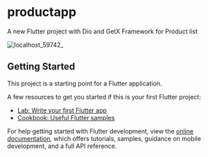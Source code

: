 # productapp

A new Flutter project with Dio and GetX Framework for Product list

![localhost_59742_](https://github.com/AndroidManikandan5689/mvvm_getx_productlist_flutter/assets/16814209/08dc8bad-d7aa-49ed-9c4b-90db476dfdf0)



## Getting Started

This project is a starting point for a Flutter application.

A few resources to get you started if this is your first Flutter project:

- [Lab: Write your first Flutter app](https://docs.flutter.dev/get-started/codelab)
- [Cookbook: Useful Flutter samples](https://docs.flutter.dev/cookbook)

For help getting started with Flutter development, view the
[online documentation](https://docs.flutter.dev/), which offers tutorials,
samples, guidance on mobile development, and a full API reference.
